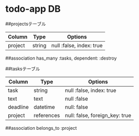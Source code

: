 # todo-app DB

##projectsテーブル

|Column|Type|Options|
|------|----|-------|
|project|string|null :false, index: true|

##association
has_many :tasks, dependent: :destroy

##tasksテーブル

|Column|Type|Options|
|------|----|-------|
|task|string|null :false, index: true|
|text|text|null :false|
|deadline|datetime|null: false|
|project|references|null: false, foreign_key: true|

##association
belongs_to :project